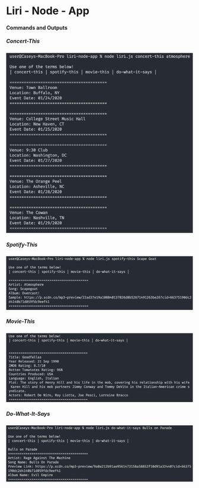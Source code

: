 # Liri - Node - App

#### Commands and Outputs

##### Concert-This
![image](assets/images/concert-this.png)

##### Spotify-This
![image](assets/images/spotify-this.png)

##### Movie-This
![image](assets/images/movie-this.png)

##### Do-What-It-Says
![image](assets/images/do-what-it-says.png)